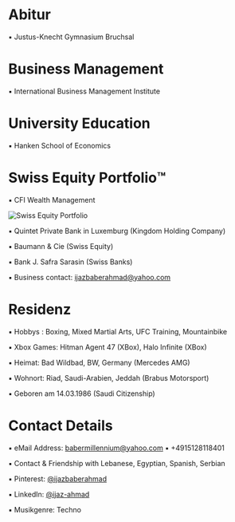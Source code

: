 # Abitur

▪︎ Justus-Knecht Gymnasium Bruchsal

# Business Management

▪︎ International Business Management Institute

# University Education 

▪︎ Hanken School of Economics

# Swiss Equity Portfolio™️

▪ CFI Wealth Management 
 
![Swiss Equity Portfolio](https://user-images.githubusercontent.com/95079463/165912016-2034be7d-1fee-44ce-aa9e-ff7b36432359.png)

▪︎ Quintet Private Bank in Luxemburg (Kingdom Holding Company)

▪︎ Baumann & Cie (Swiss Equity)

▪︎ Bank J. Safra Sarasin (Swiss Banks)

▪︎ Business contact: ijazbaberahmad@yahoo.com 

# Residenz 

▪︎ Hobbys : Boxing, Mixed Martial Arts, UFC Training, Mountainbike

▪︎ Xbox Games: Hitman Agent 47 (XBox), Halo Infinite (XBox)

▪︎ Heimat: Bad Wildbad, BW, Germany (Mercedes AMG)

▪︎ Wohnort: Riad, Saudi-Arabien, Jeddah (Brabus Motorsport)

▪︎ Geboren am 14.03.1986  (Saudi Citizenship)


# Contact Details 

▪︎ eMail Address: babermillennium@yahoo.com ▪︎ +4915128118401 

▪︎ Contact & Friendship with Lebanese, Egyptian, Spanish, Serbian

▪︎ Pinterest: [@ijazbaberahmad](https://www.pinterest.de/ijazbaberahmad/)

▪︎ LinkedIn: [@ijaz-ahmad](https://www.linkedin.com/in/ijaz-ahmad-69677b13a/)

▪︎ Musikgenre: Techno 



